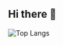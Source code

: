 ## Hi there 👋


![Top Langs](https://github-readme-stats.vercel.app/api/top-langs/?username=MoodyDreams999&langs_count=8)
<!--
**MoodyDreams999/MoodyDreams999** is a ✨ _special_ ✨ repository because its `README.md` (this file) appears on your GitHub profile.

Here are some ideas to get you started:

- 🔭 I’m currently working on ...
- 🌱 I’m currently learning ...
- 👯 I’m looking to collaborate on ...
- 🤔 I’m looking for help with ...
- 💬 Ask me about ...
- 📫 How to reach me: ...
- 😄 Pronouns: ...
- ⚡ Fun fact: ...
-->
